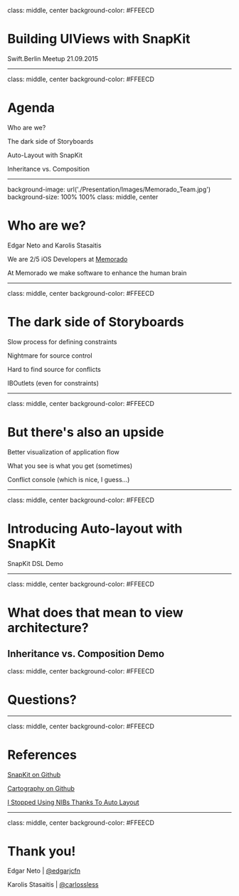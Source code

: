 class: middle, center
background-color: #FFEECD

# Building UIViews with SnapKit

Swift.Berlin Meetup 21.09.2015

---
class: middle, center
background-color: #FFEECD

# Agenda

Who are we?

The dark side of Storyboards

Auto-Layout with SnapKit

Inheritance vs. Composition


---
background-image: url('./Presentation/Images/Memorado_Team.jpg')
background-size: 100% 100%
class: middle, center
# Who are we?

Edgar Neto and Karolis Stasaitis


We are 2/5 iOS Developers at [Memorado](http://memorado.com/i)


At Memorado we make software to enhance the human brain

---
class: middle, center
background-color: #FFEECD

# The dark side of Storyboards

Slow process for defining constraints

Nightmare for source control

Hard to find source for conflicts

IBOutlets (even for constraints)


---
class: middle, center
background-color: #FFEECD

# But there's also an upside

Better visualization of application flow

What you see is what you get (sometimes)

Conflict console (which is nice, I guess...)

---
class: middle, center
background-color: #FFEECD

# Introducing Auto-layout with SnapKit

SnapKit DSL Demo

---
class: middle, center
background-color: #FFEECD

# What does that mean to view architecture?

Inheritance vs. Composition Demo
---
class: middle, center
background-color: #FFEECD
# Questions?

---
class: middle, center
background-color: #FFEECD
# References

[SnapKit on Github](https://github.com/SnapKit/SnapKit)

[Cartography on Github](https://github.com/robb/Cartography)

[I Stopped Using NIBs Thanks To Auto Layout](http://www.thecave.com/2014/05/04/i-stopped-using-nibs-thanks-to-auto-layout/?utm_campaign=iOS%2BDev%2BWeekly&utm_medium=web&utm_source=iOS_Dev_Weekly_Issue_145)

---
class: middle, center
background-color: #FFEECD
# Thank you!

Edgar Neto | [@edgarjcfn](http://twitter.com/edgarjcfn)

Karolis Stasaitis | [@carlossless](http://twitter.com/carlossless)
